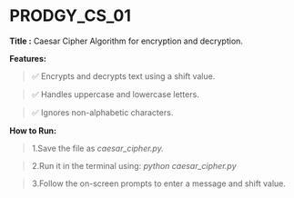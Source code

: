 # PRODGY_CS_01
**Title :** 
Caesar Cipher Algorithm for encryption and decryption.


**Features:**

>✅ Encrypts and decrypts text using a shift value.

>✅ Handles uppercase and lowercase letters.

>✅ Ignores non-alphabetic characters.


**How to Run:**

>1.Save the file as _caesar_cipher.py._

>2.Run it in the terminal using: _python caesar_cipher.py_

>3.Follow the on-screen prompts to enter a message and shift value.
